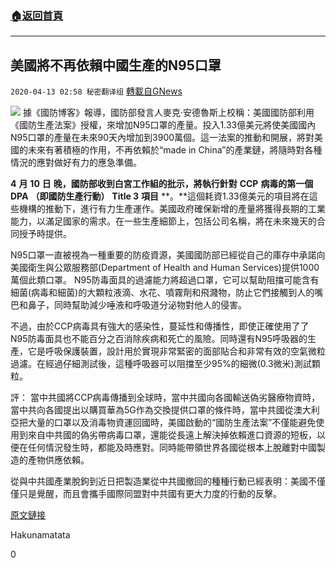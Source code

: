###  [:house:返回首頁](https://github.com/ourhimalayas/txt)
---

## 美國將不再依賴中國生產的N95口罩
`2020-04-13 02:58 秘密翻译组` [轉載自GNews](https://gnews.org/zh-hant/171192/)

![](https://s3.amazonaws.com/gnews-media-offload/wp-content/uploads/2020/04/13025626/1-66.png)
據《國防博客》報導，國防部發言人麥克·安德魯斯上校稱：美國國防部利用《國防生產法案》授權，來增加N95口罩的產量。投入1.33億美元將使美國國內N95口罩的產量在未來90天內增加到3900萬個。這一法案的推動和開展，將對美國的未來有著積極的作用，不再依賴於“made in China”的產業鏈，將隨時對各種情況的應對做好有力的應急準備。

**4** **月** **10** **日** **晚，國防部收到白宮工作組的批示，將執行針對** **CCP** **病毒的第一個** **DPA**   **（即國防生產行動）** **Title 3** **項目** **。**這個耗資1.33億美元的項目將在這些機構的推動下，進行有力生產運作。美國政府確保新增的產量將獲得長期的工業能力，以滿足國家的需求。在一些生產細節上，包括公司名稱，將在未來幾天的合同授予時提供。

N95口罩一直被視為一種重要的防疫資源，美國國防部已經從自己的庫存中承諾向美國衛生與公眾服務部(Department of Health and Human Services)提供1000萬個此類口罩。 N95防毒面具的過濾能力將超過口罩，它可以幫助阻擋可能含有細菌(病毒和細菌)的大顆粒液滴、水花、噴霧劑和飛濺物，防止它們接觸到人的嘴巴和鼻子，同時幫助減少唾液和呼吸道分泌物對他人的侵害。

不過，由於CCP病毒具有強大的感染性，蔓延性和傳播性，即使正確使用了了N95防毒面具也不能百分之百消除疾病和死亡的風險。同時還有N95呼吸器的生產，它是呼吸保護裝置，設計用於實現非常緊密的面部貼合和非常有效的空氣微粒過濾。在經過仔細測試後，這種呼吸器可以阻擋至少95%的細微(0.3微米)測試顆粒。

評： 當中共國將CCP病毒傳播到全球時，當中共國向各國輸送偽劣醫療物資時，當中共向各國提出以購買華為5G作為交換提供口罩的條件時，當中共國從澳大利亞把大量的口罩以及消毒物資運回國時，美國啟動的“國防生產法案”不僅能避免使用到來自中共國的偽劣帶病毒口罩，還能從長遠上解決掉依賴進口資源的短板，以便在任何情況發生時，都能及時應對。同時能帶領世界各國從根本上脫離對中國製造的產物供應依賴。

從與中共國產業脫鉤到近日把製造業從中共國撤回的種種行動已經表明：美國不僅僅只是覺醒，而且會攜手國際同盟對中共國有更大力度的行動的反擊。

[原文鏈接](https://defence-blog.com/army/pentagon-to-ramp-up-n95-mask-production-by-over-39-million-over-the-next-90-days.html)

Hakunamatata

0
